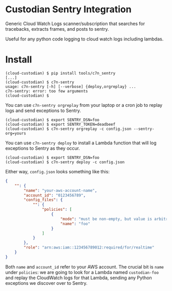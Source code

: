 
# Custodian Sentry Integration

Generic Cloud Watch Logs scanner/subscription that
searches for tracebacks, extracts frames, and posts
to sentry.

Useful for any python code logging to cloud watch logs
including lambdas.


# Install

```
(cloud-custodian) $ pip install tools/c7n_sentry
[...]
(cloud-custodian) $ c7n-sentry
usage: c7n-sentry [-h] [--verbose] {deploy,orgreplay} ...
c7n-sentry: error: too few arguments
(cloud-custodian) $
```

You can use `c7n-sentry orgreplay` from your laptop or a cron job to replay
logs and send exceptions to Sentry.

```
(cloud-custodian) $ export SENTRY_DSN=foo
(cloud-custodian) $ export SENTRY_TOKEN=deadbeef
(cloud-custodian) $ c7n-sentry orgreplay -c config.json --sentry-org=yours
```

You can use `c7n-sentry deploy` to install a Lambda function that will
log exceptions to Sentry as they occur.

```
(cloud-custodian) $ export SENTRY_DSN=foo
(cloud-custodian) $ c7n-sentry deploy -c config.json
```

Either way, `config.json` looks something like this:

```json
{
    "": {
        "name": "your-aws-account-name",
        "account_id": "0123456789",
        "config_files": {
            "": {
                "policies": [
                    {
                        "mode": "must be non-empty, but value is arbitrary",
                        "name": "foo"
                    }
                ]
            }
        },
        "role": "arn:aws:iam::123456789012:required/for/realtime"
    }
}
```

Both `name` and `account_id` refer to your AWS account. The crucial bit is
`name` under `policies`: we are going to look for a Lambda named
`custodian-foo` and replay the CloudWatch logs for that Lambda, sending any
Python exceptions we discover over to Sentry.
